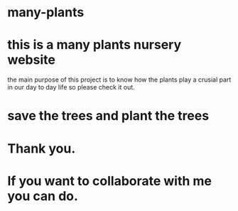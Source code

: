 # many-plants
# this is a many plants nursery website
the main purpose of this project is to know how the plants play a crusial part in our day to day life
so please check it out.
# save the trees and plant the trees
# Thank you.
# If you want to collaborate with me you can do.
